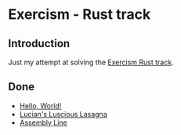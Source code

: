 # Exercism - Rust track

## Introduction

Just my attempt at solving the [Exercism Rust track](https://exercism.io/tracks/rust).

## Done

- [Hello, World!](https://exercism.org/tracks/rust/exercises/hello-world)
- [Lucian's Luscious Lasagna](https://exercism.org/tracks/rust/exercises/lucians-luscious-lasagna)
- [Assembly Line](https://exercism.org/tracks/rust/exercises/assembly-line)
